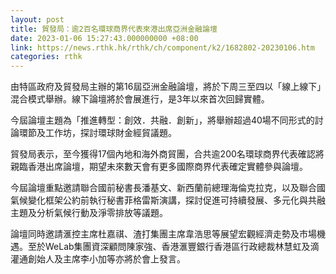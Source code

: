 ```yaml
---
layout: post
title: 貿發局：逾2百名環球商界代表來港出席亞洲金融論壇
date: 2023-01-06 15:27:43.000000000 +08:00
link: https://news.rthk.hk/rthk/ch/component/k2/1682802-20230106.htm
categories: rthk
---
```


由特區政府及貿發局主辦的第16屆亞洲金融論壇，將於下周三至四以「線上線下」混合模式舉辦。線下論壇將於會展進行，是3年以來首次回歸實體。

今屆論壇主題為「推進轉型：創效．共融．創新」，將舉辦超過40場不同形式的討論環節及工作坊，探討環球財金經貿議題。

貿發局表示，至今獲得17個內地和海外商貿團，合共逾200名環球商界代表確認將親臨香港出席論壇，期望未來數天會有更多國際商界代表確定實體參與論壇。

今屆論壇重點邀請聯合國前秘書長潘基文、新西蘭前總理海倫克拉克，以及聯合國氣候變化框架公約前執行秘書菲格雷斯演講，探討促進可持續發展、多元化與共融主題及分析氣候行動及淨零排放等議題。

論壇同時邀請滙控主席杜嘉祺、渣打集團主席韋浩思等展望宏觀經濟走勢及市場機遇。至於WeLab集團資深顧問陳家強、香港滙豐銀行香港區行政總裁林慧虹及滴灌通創始人及主席李小加等亦將於會上發言。
